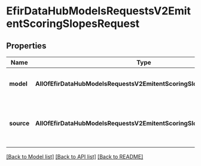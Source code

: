 # EfirDataHubModelsRequestsV2EmitentScoringSlopesRequest

## Properties
Name | Type | Description | Notes
------------ | ------------- | ------------- | -------------
**model** | **AllOfEfirDataHubModelsRequestsV2EmitentScoringSlopesRequestModel** | Модель расчета: 0 – invlogit  0 &#x3D; Invlogit | [optional] 
**source** | **AllOfEfirDataHubModelsRequestsV2EmitentScoringSlopesRequestSource** | Тип отчетности: 0 - РСБУ, 1 – МСФО  0 &#x3D; RSBU  1 &#x3D; IFRS | [optional] 

[[Back to Model list]](../README.md#documentation-for-models) [[Back to API list]](../README.md#documentation-for-api-endpoints) [[Back to README]](../README.md)

